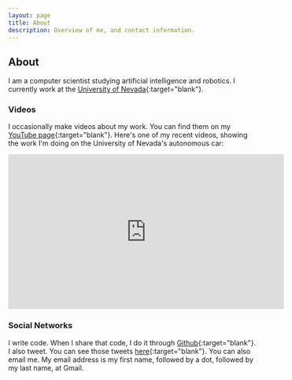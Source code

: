 ```yaml
---
layout: page
title: About
description: Overview of me, and contact information.
---
```


## About

I am a computer scientist studying artificial intelligence and
robotics. I currently work at the [University of
Nevada](http://www.unr.edu/intelligent-mobility){:target="blank"}.

### Videos

I occasionally make videos about my work. You can find them on my
[YouTube
page](http://www.youtube.com/user/rkell209){:target="blank"}. Here's
one of my recent videos, showing the work I'm doing on the University
of Nevada's autonomous car:

<p style="text-align:center">
<iframe width="560" height="315" src="https://www.youtube.com/embed/SEw0hXr5uoE?rel=0" frameborder="0" allow="autoplay; encrypted-media" allowfullscreen></iframe>
</p>

### Social Networks

I write code. When I share that code, I do it through
[Github](https://github.com/RichardKelley){:target="blank"}. I also
tweet. You can see those tweets
[here](https://twitter.com/richardkelley){:target="blank"}. You can
also email me. My email address is my first name, followed by a dot,
followed by my last name, at Gmail.